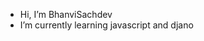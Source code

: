 -  Hi, I’m BhanviSachdev
-  I’m currently learning javascript and djano

<!---
BhanviSachdev/BhanviSachdev is a ✨ special ✨ repository because its `README.md` (this file) appears on your GitHub profile.
You can click the Preview link to take a look at your changes.
--->

